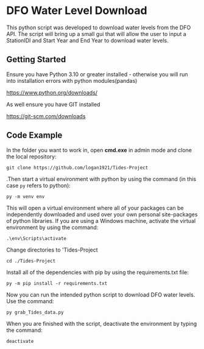 DFO Water Level Download
==============================

This python script was developed to download water levels from the DFO API. The script will bring up a small gui that will allow the user to input a StationIDI and Start Year and End Year to download water levels.

Getting Started
------------
Ensure you have Python 3.10 or greater installed - otherwise you will run into installation errors with python modules(pandas)  

https://www.python.org/downloads/

As well ensure you have GIT installed

https://git-scm.com/downloads


Code Example
------------
In the folder you want to work in, open **cmd.exe** in admin mode and clone the local repository:

`git clone https://github.com/logan1921/Tides-Project`  

.Then start a virtual environment with python by using the command (in this case `py` refers to python):

`py -m venv env`  

This will open a virtual environment where all of your packages can be independently downloaded and used over your own personal site-packages of python libraries. If you are using a Windows machine, activate the virtual environment by using the command:

`.\env\Scripts\activate`

Change directories to 'Tides-Project

`cd ./Tides-Project`

Install all of the dependencies with pip by using the requirements.txt file:

`py -m pip install -r requirements.txt`

Now you can run the intended python script to download DFO water levels. Use the command:

`py grab_Tides_data.py`

When you are finished with the script, deactivate the environment by typing the command:

`deactivate`
